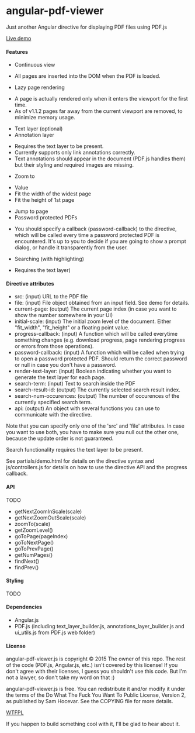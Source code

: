 # angular-pdf-viewer
Just another Angular directive for displaying PDF files using PDF.js

[Live demo](http://jdryg.github.io/angular-pdf-viewer)

#### Features
- Continuous view 
 * All pages are inserted into the DOM when the PDF is loaded.
- Lazy page rendering
 * A page is actually rendered only when it enters the viewport for the first time. 
 * As of v1.1.2 pages far away from the current viewport are removed, to minimize memory usage.
- Text layer (optional)
- Annotation layer
 * Requires the text layer to be present.
 * Currently supports only link annotations correctly.
 * Text annotations should appear in the document (PDF.js handles them) but their styling and required images are missing.
- Zoom to
 * Value
 * Fit the width of the widest page
 * Fit the height of 1st page
- Jump to page
- Password protected PDFs
 * You should specify a callback (password-callback) to the directive, which will be called every time a password protected PDF is encountered. It's up to you to decide if you are going to show a prompt dialog, or handle it transparently from the user.
- Searching (with highlighting)
 * Requires the text layer)

#### Directive attributes
- src: (input) URL to the PDF file
- file: (input) File object obtained from an input field. See demo for details.
- current-page: (output) The current page index (in case you want to show the number somewhere in your UI)
- initial-scale: (input) The initial zoom level of the document. Either "fit_width", "fit_height" or a floating point value.
- progress-callback: (input) A function which will be called everytime something changes (e.g. download progress, page rendering progress or errors from those operations).
- password-callback: (input) A function which will be called when trying to open a password protected PDF. Should return the correct password or null in case you don't have a password. 
- render-text-layer: (input) Boolean indicating whether you want to generate the text layer for each page.
- search-term: (input) Text to search inside the PDF
- search-result-id: (output) The currently selected search result index.
- search-num-occurences: (output) The number of occurences of the currently specified search term.
- api: (output) An object with several functions you can use to communicate with the directive.

Note that you can specify only one of the 'src' and 'file' attributes. In case you want to use both, you have to make sure you null out the other one, because the update order is not guaranteed.

Search functionality requires the text layer to be present.

See partials/demo.html for details on the directive syntax and js/controllers.js for details on how to use the directive API and the progress callback.

#### API

TODO

- getNextZoomInScale(scale)
- getNextZoomOutScale(scale)
- zoomTo(scale)
- getZoomLevel()
- goToPage(pageIndex)
- goToNextPage()
- goToPrevPage()
- getNumPages()
- findNext()
- findPrev()


#### Styling

TODO

#### Dependencies
- Angular.js
- PDF.js (including text_layer_builder.js, annotations_layer_builder.js and ui_utils.js from PDF.js web folder)

#### License
angular-pdf-viewer.js is copyright © 2015 The owner of this repo.
The rest of the code (PDF.js, Angular.js, etc.) isn't covered by this license! If you don't agree with their licenses, I guess you shouldn't use this code. But I'm not a lawyer, so don't take my word on that :)

angular-pdf-viewer.js is free. You can redistribute it and/or modify it under the terms of the Do What The Fuck You Want To Public License, Version 2, as published by Sam Hocevar. See the COPYING file for more details.

[WTFPL](http://www.wtfpl.net/)

If you happen to build something cool with it, I'll be glad to hear about it.
